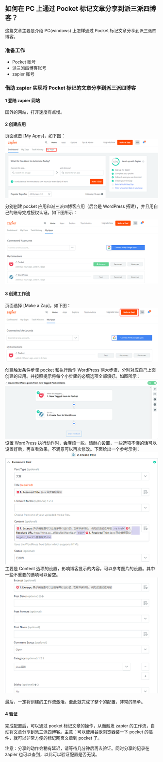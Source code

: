 ## 如何在 PC 上通过 Pocket 标记文章分享到派三派四博客？
这篇文章主要是介绍 PC(windows) 上怎样通过 Pocket 标记文章分享到派三派四博客。

### 准备工作
- Pocket 账号
- 派三派四博客账号
- zapier 账号

### 借助 zapier 实现将 Pocket 标记的文章分享到派三派四博客

#### 1 登陆 zapier 网站
国外的网站，打开速度有点慢。 

#### 2 创建应用
页面点击 [My Apps]，如下图：
![zapier界面](./images/20190922300.png)

分别创建 pocket 应用和派三派四博客应用（后台是 WordPress 搭建），并且用自己的账号完成授权认证。如下图所示：

![创建应用](./images/20190922301.png)

#### 3 创建工作流
页面选择 [Make a Zap]，如下图：
![创建工作流](./images/20190922302.png) 

创建触发条件步骤 pocket 和执行动作 WordPress 两大步骤，分别对应自己上面创建的应用。并按照提示将每个小步骤的必填选项全部填好。如图所示：
![创建工作流完成](./images/20190922303.png)
设置 WordPress 执行动作时，会麻烦一些。请耐心设置，一些选项不懂的话可以设置好后，再查看效果。不满意可以再次修改。下面给出一个参考示例：
![设置 WordPress 执行动作1](./images/20190922304.png)
主要是 Content 选项的设置，影响博客显示的内容，可以参考图片的设置。其中一些不重要的选项可以留空。
![设置 WordPress 执行动作2](./images/20190922305.png)

最后，一定将创建的工作流激活。至此就完成了整个的配置，非常的简单。
#### 4 验证
完成配置后，可以通过 pocket 标记文章的操作，从而触发 zapier 的工作流，自动将文章分享到派三派四博客。主意：可以使用谷歌浏览器装一下 pocket 的插件，就可以非常方便的标记网页文章到 pocket 了。  

注意：分享的动作会稍有延迟，请等待几分钟后再去验证。同时分享的记录在 zapier 也可以查到，以此可以验证配置是否无误。 